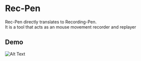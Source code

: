 # Rec-Pen

Rec-Pen directly translates to Recording-Pen. </br>
It is a tool that acts as an mouse movement recorder and replayer

## Demo 
![Alt Text](https://github.com/SaxyCat/Project-Rec-Pen/blob/master/demo_gif.gif)
